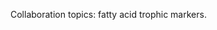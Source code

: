 ﻿---
# Display name
name: Lydie Couturier

# Username (this should match the folder name)
authors:
- dauby-patrick

# Is this the primary user of the site?
superuser: false

# Role/position
role: 

# Organizations/Affiliations
organizations:
- name: University of Western Brittany (France) 
  url: "https://www.researchgate.net/profile/Lydie_Couturier"

# Short bio (displayed in user profile at end of posts)
bio: UBO (FR) 

# Organizational groups that you belong to (for People widget)
#   Set this to `[]` or comment out if you are not using People widget.
user_groups:
- Collaborators
---
Collaboration topics:  fatty acid trophic markers.
